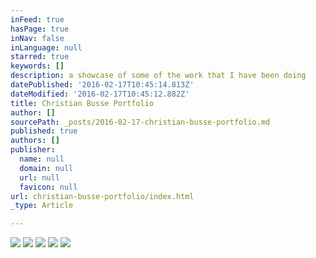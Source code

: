 ```yaml
---
inFeed: true
hasPage: true
inNav: false
inLanguage: null
starred: true
keywords: []
description: a showcase of some of the work that I have been doing
datePublished: '2016-02-17T10:45:14.813Z'
dateModified: '2016-02-17T10:45:12.882Z'
title: Christian Busse Portfolio
author: []
sourcePath: _posts/2016-02-17-christian-busse-portfolio.md
published: true
authors: []
publisher:
  name: null
  domain: null
  url: null
  favicon: null
url: christian-busse-portfolio/index.html
_type: Article

---
```

![](https://s3-us-west-2.amazonaws.com/the-grid-img/p/74abc16904550242862ccfd026e54f793b6a86c5.jpg)
![](https://s3-us-west-2.amazonaws.com/the-grid-img/p/3d3c1f7e17a81f8a24e768078be65c022bb70047.jpg)
![](https://s3-us-west-2.amazonaws.com/the-grid-img/p/73b812339421db5eb9d0c093dc0d7b4fdf175e8c.jpg)
![](https://s3-us-west-2.amazonaws.com/the-grid-img/p/f9a5ad989f96a2bb136925e7ebc2c844ec6db833.jpg)
![](https://s3-us-west-2.amazonaws.com/the-grid-img/p/92740774749efb658c2095d5b15527717de4211f.jpg)